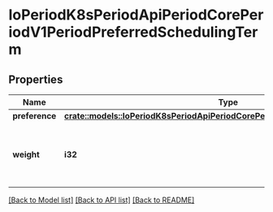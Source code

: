 # IoPeriodK8sPeriodApiPeriodCorePeriodV1PeriodPreferredSchedulingTerm

## Properties

Name | Type | Description | Notes
------------ | ------------- | ------------- | -------------
**preference** | [**crate::models::IoPeriodK8sPeriodApiPeriodCorePeriodV1PeriodNodeSelectorTerm**](io.k8s.api.core.v1.NodeSelectorTerm.md) |  | 
**weight** | **i32** | Weight associated with matching the corresponding nodeSelectorTerm, in the range 1-100. | 

[[Back to Model list]](../README.md#documentation-for-models) [[Back to API list]](../README.md#documentation-for-api-endpoints) [[Back to README]](../README.md)


